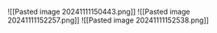 ![[Pasted image 20241111150443.png]]
![[Pasted image 20241111152257.png]]
![[Pasted image 20241111152538.png]]
